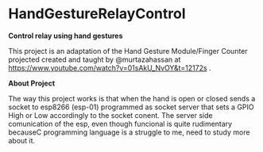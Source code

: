 # HandGestureRelayControl
**Control relay using hand gestures**

This project is an adaptation of the Hand Gesture Module/Finger Counter projected created and taught by @murtazahassan at https://www.youtube.com/watch?v=01sAkU_NvOY&t=12172s .

**About Project**

The way this project works is that when the hand is open or closed sends a socket to esp8266 (esp-01) programmed as socket server that sets a GPIO High or Low accordingly to the socket conent.
The server side comunication of the esp, even though funcional is quite rudimentary becauseC programming language is a struggle to me, need to study more about it.
